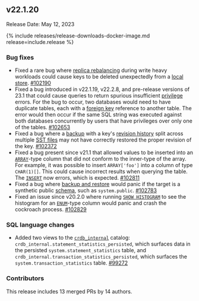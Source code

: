 ## v22.1.20

Release Date: May 12, 2023

{% include releases/release-downloads-docker-image.md release=include.release %}

<h3 id="v22-1-20-bug-fixes">Bug fixes</h3>

- Fixed a rare bug where [replica rebalancing](https://www.cockroachlabs.com/docs/v22.1/architecture/replication-layer) during write heavy workloads could cause keys to be deleted unexpectedly from a [local store](https://www.cockroachlabs.com/docs/v22.1/cockroach-start#flags-store). [#102190][#102190]
- Fixed a bug introduced in v22.1.19, v22.2.8, and pre-release versions of 23.1 that could cause queries to return spurious insufficient [privilege](https://www.cockroachlabs.com/docs/v22.1/security-reference/authorization#privileges) errors. For the bug to occur, two databases would need to have duplicate tables, each with a [foreign key](https://www.cockroachlabs.com/docs/v22.1/foreign-key) reference to another table. The error would then occur if the same SQL string was executed against both databases concurrently by users that have privileges over only one of the tables. [#102653][#102653]
- Fixed a bug where a [backup](https://www.cockroachlabs.com/docs/v22.1/backup-and-restore-overview) with a key's [revision history](https://www.cockroachlabs.com/docs/v22.1/take-backups-with-revision-history-and-restore-from-a-point-in-time) split across multiple [SST files](../v22.1/architecture/storage-layer.html#ssts) may not have correctly restored the proper revision of the key. [#102372][#102372]
- Fixed a bug present since v21.1 that allowed values to be inserted into an [`ARRAY`](https://www.cockroachlabs.com/docs/v22.1/array)-type column that did not conform to the inner-type of the array. For example, it was possible to insert `ARRAY['foo']` into a column of type `CHAR(1)[]`. This could cause incorrect results when querying the table. The [`INSERT`](https://www.cockroachlabs.com/docs/v22.1/insert) now errors, which is expected. [#102811][#102811]
- Fixed a bug where [backup and restore](https://www.cockroachlabs.com/docs/v22.1/backup-and-restore-overview) would panic if the target is a synthetic public [schema](https://www.cockroachlabs.com/docs/v22.1/schema-design-overview), such as `system.public`. [#102783][#102783]
- Fixed an issue since v20.2.0 where running [`SHOW HISTOGRAM`](https://www.cockroachlabs.com/docs/v22.1/show-columns) to see the histogram for an [`ENUM`](https://www.cockroachlabs.com/docs/v22.1/enum)-type column would panic and crash the cockroach process. [#102829][#102829]

<h3 id="v22-1-20-sql-language-changes">SQL language changes</h3>

- Added two views to the [`crdb_internal`](https://www.cockroachlabs.com/docs/v22.1/crdb-internal) catalog: `crdb_internal.statement_statistics_persisted`, which surfaces data in the persisted `system.statement_statistics` table, and `crdb_internal.transaction_statistics_persisted`, which surfaces the `system.transaction_statistics` table. [#99272][#99272]

<div class="release-note-contributors" markdown="1">

<h3 id="v22-1-20-contributors">Contributors</h3>

This release includes 13 merged PRs by 14 authors.

</div>

[#102190]: https://github.com/cockroachdb/cockroach/pull/102190
[#102372]: https://github.com/cockroachdb/cockroach/pull/102372
[#102653]: https://github.com/cockroachdb/cockroach/pull/102653
[#102783]: https://github.com/cockroachdb/cockroach/pull/102783
[#102811]: https://github.com/cockroachdb/cockroach/pull/102811
[#102829]: https://github.com/cockroachdb/cockroach/pull/102829
[#99272]: https://github.com/cockroachdb/cockroach/pull/99272
